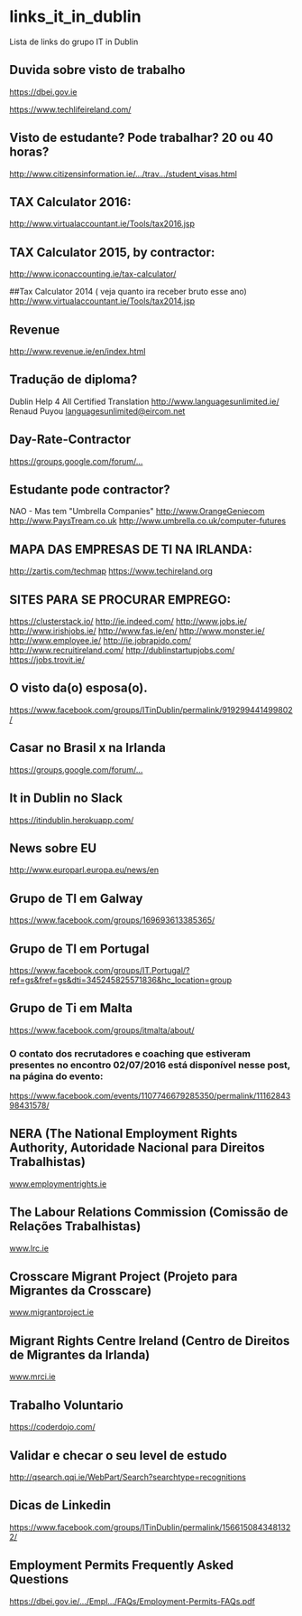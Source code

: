 # links_it_in_dublin
Lista de links do grupo IT in Dublin

## Duvida sobre visto de trabalho
https://dbei.gov.ie

https://www.techlifeireland.com/

## Visto de estudante? Pode trabalhar? 20 ou 40 horas?
http://www.citizensinformation.ie/…/trav…/student_visas.html

## TAX Calculator 2016:
http://www.virtualaccountant.ie/Tools/tax2016.jsp

## TAX Calculator 2015, by contractor:
http://www.iconaccounting.ie/tax-calculator/

##Tax Calculator 2014 ( veja quanto ira receber bruto esse ano)
http://www.virtualaccountant.ie/Tools/tax2014.jsp

## Revenue
http://www.revenue.ie/en/index.html

## Tradução de diploma?
Dublin Help 4 All Certified Translation
http://www.languagesunlimited.ie/
Renaud Puyou languagesunlimited@eircom.net

## Day-Rate-Contractor
https://groups.google.com/forum/…

## Estudante pode contractor?
NAO - Mas tem "Umbrella Companies"
http://www.OrangeGeniecom
http://www.PaysTream.co.uk
http://www.umbrella.co.uk/computer-futures

## MAPA DAS EMPRESAS DE TI NA IRLANDA:
http://zartis.com/techmap
https://www.techireland.org

## SITES PARA SE PROCURAR EMPREGO:
https://clusterstack.io/
http://ie.indeed.com/
http://www.jobs.ie/
http://www.irishjobs.ie/
http://www.fas.ie/en/
http://www.monster.ie/
http://www.employee.ie/
http://ie.jobrapido.com/
http://www.recruitireland.com/
http://dublinstartupjobs.com/
https://jobs.trovit.ie/

## O visto da(o) esposa(o).
https://www.facebook.com/groups/ITinDublin/permalink/919299441499802/

## Casar no Brasil x na Irlanda
https://groups.google.com/forum/…

## It in Dublin no Slack
https://itindublin.herokuapp.com/

## News sobre EU
http://www.europarl.europa.eu/news/en

## Grupo de TI em Galway
https://www.facebook.com/groups/169693613385365/

## Grupo de TI em Portugal
https://www.facebook.com/groups/IT.Portugal/?ref=gs&fref=gs&dti=345245825571836&hc_location=group

## Grupo de Ti em Malta
https://www.facebook.com/groups/itmalta/about/

### O contato dos recrutadores e coaching que estiveram presentes no encontro 02/07/2016 está disponível nesse post, na página do evento: 
https://www.facebook.com/events/1107746679285350/permalink/1116284398431578/


## NERA (The National Employment Rights Authority, Autoridade Nacional para Direitos Trabalhistas)
www.employmentrights.ie

## The Labour Relations Commission (Comissão de Relações Trabalhistas)
www.lrc.ie

## Crosscare Migrant Project (Projeto para Migrantes da Crosscare)
www.migrantproject.ie

## Migrant Rights Centre Ireland (Centro de Direitos de Migrantes da Irlanda)
www.mrci.ie

## Trabalho Voluntario
https://coderdojo.com/

## Validar e checar o seu level de estudo
http://qsearch.qqi.ie/WebPart/Search?searchtype=recognitions

## Dicas de Linkedin
https://www.facebook.com/groups/ITinDublin/permalink/1566150843481322/

## Employment Permits Frequently Asked Questions
https://dbei.gov.ie/…/Empl…/FAQs/Employment-Permits-FAQs.pdf



